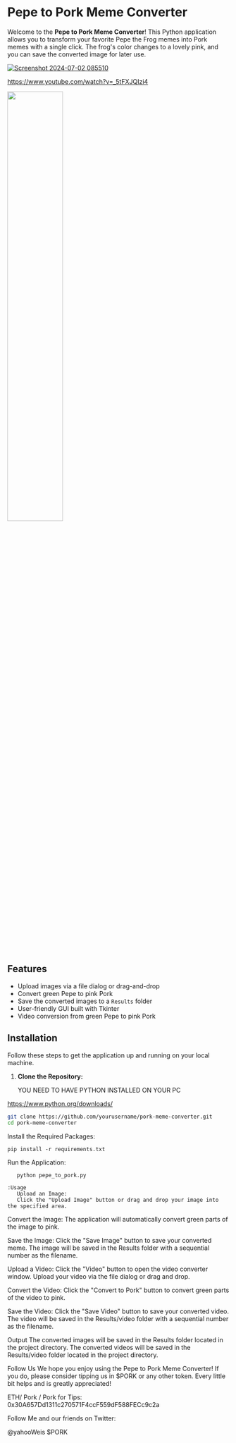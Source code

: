 # Pepe to Pork Meme Converter

Welcome to the **Pepe to Pork Meme Converter**! This Python application allows you to transform your favorite Pepe the Frog memes into Pork memes with a single click. The frog's color changes to a lovely pink, and you can save the converted image for later use.


[![Screenshot 2024-07-02 085510](https://github.com/d3fcom/Pepe-To-Pork-converter/assets/23270466/8e7a9545-3929-44ad-9cfa-a5b8e1b90576)](https://imgur.com/a/TXgeS51)
 
https://www.youtube.com/watch?v=_5tFXJQIzi4


[<img src="https://imgur.com/a/TXgeS51" width="50%">](https://www.youtube.com/watch?v=_5tFXJQIzi4 "Now in Android: 55")

## Features
- Upload images via a file dialog or drag-and-drop
- Convert green Pepe to pink Pork
- Save the converted images to a `Results` folder
- User-friendly GUI built with Tkinter
- Video conversion from green Pepe to pink Pork

## Installation

Follow these steps to get the application up and running on your local machine.

1. **Clone the Repository:**

   YOU NEED TO HAVE PYTHON INSTALLED ON YOUR PC 

https://www.python.org/downloads/

   ```sh
   git clone https://github.com/yourusername/pork-meme-converter.git
   cd pork-meme-converter
   ```

Install the Required Packages:

```
pip install -r requirements.txt
```
Run the Application:
```
   python pepe_to_pork.py
```

```
:Usage
   Upload an Image:
   Click the "Upload Image" button or drag and drop your image into the specified area.
```


Convert the Image:
The application will automatically convert green parts of the image to pink.

Save the Image:
Click the "Save Image" button to save your converted meme. The image will be saved in the Results folder with a sequential number as the filename.

Upload a Video:
Click the "Video" button to open the video converter window. Upload your video via the file dialog or drag and drop.

Convert the Video:
Click the "Convert to Pork" button to convert green parts of the video to pink.

Save the Video:
Click the "Save Video" button to save your converted video. The video will be saved in the Results/video folder with a sequential number as the filename.

Output
The converted images will be saved in the Results folder located in the project directory.
The converted videos will be saved in the Results/video folder located in the project directory.

Follow Us
We hope you enjoy using the Pepe to Pork Meme Converter! If you do, please consider tipping us in $PORK or any other token. Every little bit helps and is greatly appreciated!

ETH/ Pork / Pork for Tips: 0x30A657Dd1311c270571F4ccF559dF588FECc9c2a

Follow Me and our friends on Twitter:

@yahooWeis
$PORK



